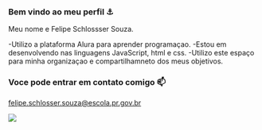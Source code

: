 ### Bem vindo ao meu perfil ⚓

Meu nome e Felipe Schlossser Souza.

-Utilizo a plataforma Alura para aprender programaçao.
-Estou em desenvolvendo nas linguagens JavaScript, html e css.
-Utilizo este espaço para minha organizaçao e compartilhamneto dos meus objetivos.


### Voce pode entrar em contato comigo 📫

felipe.schlosser.souza@escola.pr.gov.br


![](https://media.tenor.com/2zr_hNOVfOYAAAAC/modern-warfare2-ghost.gif)
